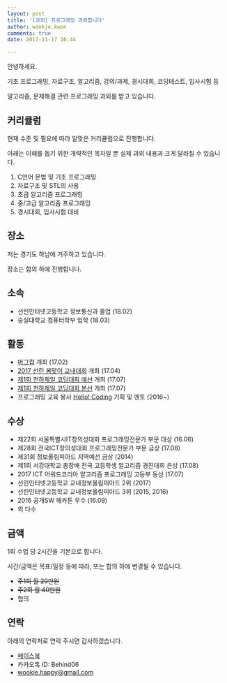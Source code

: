 ```yaml
---
layout: post
title: '[과외] 프로그래밍 과외합니다'
author: wookje.kwon
comments: true
date: 2017-11-17 16:44

---
```


안녕하세요.

기초 프로그래밍, 자료구조, 알고리즘, 강의/과제, 경시대회, 코딩테스트, 입사시험 등

알고리즘, 문제해결 관련 프로그래밍 과외를 받고 있습니다.

## 커리큘럼

현재 수준 및 필요에 따라 알맞은 커리큘럼으로 진행합니다.

아래는 이해를 돕기 위한 개략적인 목차일 뿐 실제 과외 내용과 크게 달라질 수 있습니다.

1. C언어 문법 및 기초 프로그래밍
2. 자료구조 및 STL의 사용
3. 초급 알고리즘 프로그래밍
4. 중/고급 알고리즘 프로그래밍
5. 경시대회, 입사시험 대비

## 장소

저는 경기도 하남에 거주하고 있습니다.

장소는 합의 하에 진행합니다.

## 소속

* 선린인터넷고등학교 정보통신과 졸업 (18.02)
* 숭실대학교 컴퓨터학부 입학 (18.03)

## 활동

* [머그컵](https://www.acmicpc.net/contest/view/213) 개최 (17.02)
* [2017 선린 봄맞이 교내대회](https://www.acmicpc.net/contest/view/221) 개최 (17.04)
* [제1회 천하제일 코딩대회 예선](https://www.acmicpc.net/contest/view/241) 개최 (17.07)
* [제1회 천하제일 코딩대회 본선](https://www.acmicpc.net/contest/view/242) 개최 (17.07)
* 프로그래밍 교육 봉사 [Hello! Coding](http://hellocoding.io) 기획 및 멘토 (2016~)

## 수상

* 제22회 서울특별시IT창의성대회 프로그래밍전문가 부문 대상 (16.06)
* 제28회 전국ICT창의성대회 프로그래밍전문가 부문 금상 (17.08)
* 제31회 정보올림피아드 지역예선 금상 (2014)
* 제1회 서강대학교 총장배 전국 고등학생 알고리즘 경진대회 은상 (17.08)
* 2017 ICT 어워드코리아 알고리즘 프로그래밍 고등부 동상 (17.07)
* 선린인터넷고등학교 교내정보올림피아드 2위 (2017)
* 선린인터넷고등학교 교내정보올림피아드 3위 (2015, 2016)
* 2016 공개SW 해카톤 우수 (16.09)
* 외 다수

## 금액

1회 수업 당 2시간을 기본으로 합니다.

시간/금액은 목표/일정 등에 따라, 또는 합의 하에 변경될 수 있습니다.

* ~~주1회 월 20만원~~
* ~~주2회 월 40만원~~
* 협의

## 연락

아래의 연락처로 연락 주시면 감사하겠습니다.

* [페이스북](https://www.facebook.com/profile.php?id=100008317802738)
* 카카오톡 ID: Behind06
* [wookje.happy@gmail.com](wookje.happy@gmail.com)